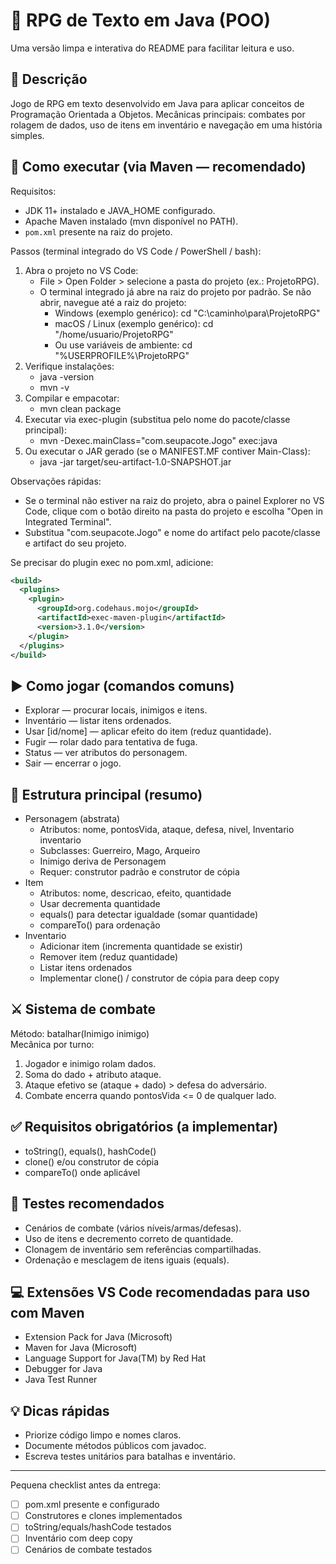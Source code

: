 # 🎲 RPG de Texto em Java (POO)

Uma versão limpa e interativa do README para facilitar leitura e uso.

## 📌 Descrição
Jogo de RPG em texto desenvolvido em Java para aplicar conceitos de Programação Orientada a Objetos. Mecânicas principais: combates por rolagem de dados, uso de itens em inventário e navegação em uma história simples.

## 🚀 Como executar (via Maven — recomendado)
Requisitos:
- JDK 11+ instalado e JAVA_HOME configurado.
- Apache Maven instalado (mvn disponível no PATH).
- `pom.xml` presente na raiz do projeto.

Passos (terminal integrado do VS Code / PowerShell / bash):
1. Abra o projeto no VS Code:
   - File > Open Folder > selecione a pasta do projeto (ex.: ProjetoRPG).
   - O terminal integrado já abre na raiz do projeto por padrão. Se não abrir, navegue até a raiz do projeto:
     - Windows (exemplo genérico): cd "C:\caminho\para\ProjetoRPG"
     - macOS / Linux (exemplo genérico): cd "/home/usuario/ProjetoRPG"
     - Ou use variáveis de ambiente: cd "%USERPROFILE%\ProjetoRPG"
2. Verifique instalações:
   - java -version
   - mvn -v
3. Compilar e empacotar:
   - mvn clean package
4. Executar via exec-plugin (substitua pelo nome do pacote/classe principal):
   - mvn -Dexec.mainClass="com.seupacote.Jogo" exec:java
5. Ou executar o JAR gerado (se o MANIFEST.MF contiver Main-Class):
   - java -jar target/seu-artifact-1.0-SNAPSHOT.jar

Observações rápidas:
- Se o terminal não estiver na raiz do projeto, abra o painel Explorer no VS Code, clique com o botão direito na pasta do projeto e escolha "Open in Integrated Terminal".
- Substitua "com.seupacote.Jogo" e nome do artifact pelo pacote/classe e artifact do seu projeto.

Se precisar do plugin exec no pom.xml, adicione:
```xml
<build>
  <plugins>
    <plugin>
      <groupId>org.codehaus.mojo</groupId>
      <artifactId>exec-maven-plugin</artifactId>
      <version>3.1.0</version>
    </plugin>
  </plugins>
</build>
```

## ▶️ Como jogar (comandos comuns)
- Explorar — procurar locais, inimigos e itens.
- Inventário — listar itens ordenados.
- Usar [id/nome] — aplicar efeito do item (reduz quantidade).
- Fugir — rolar dado para tentativa de fuga.
- Status — ver atributos do personagem.
- Sair — encerrar o jogo.

## 🧩 Estrutura principal (resumo)
- Personagem (abstrata)
  - Atributos: nome, pontosVida, ataque, defesa, nivel, Inventario inventario
  - Subclasses: Guerreiro, Mago, Arqueiro
  - Inimigo deriva de Personagem
  - Requer: construtor padrão e construtor de cópia
- Item
  - Atributos: nome, descricao, efeito, quantidade
  - Usar decrementa quantidade
  - equals() para detectar igualdade (somar quantidade)
  - compareTo() para ordenação
- Inventario
  - Adicionar item (incrementa quantidade se existir)
  - Remover item (reduz quantidade)
  - Listar itens ordenados
  - Implementar clone() / construtor de cópia para deep copy

## ⚔️ Sistema de combate
Método: batalhar(Inimigo inimigo)  
Mecânica por turno:
1. Jogador e inimigo rolam dados.
2. Soma do dado + atributo ataque.
3. Ataque efetivo se (ataque + dado) > defesa do adversário.
4. Combate encerra quando pontosVida <= 0 de qualquer lado.

## ✅ Requisitos obrigatórios (a implementar)
- toString(), equals(), hashCode()
- clone() e/ou construtor de cópia
- compareTo() onde aplicável

## 🧪 Testes recomendados
- Cenários de combate (vários níveis/armas/defesas).
- Uso de itens e decremento correto de quantidade.
- Clonagem de inventário sem referências compartilhadas.
- Ordenação e mesclagem de itens iguais (equals).

## 💻 Extensões VS Code recomendadas para uso com Maven
- Extension Pack for Java (Microsoft)  
- Maven for Java (Microsoft)  
- Language Support for Java(TM) by Red Hat  
- Debugger for Java  
- Java Test Runner

## 💡 Dicas rápidas
- Priorize código limpo e nomes claros.
- Documente métodos públicos com javadoc.
- Escreva testes unitários para batalhas e inventário.

--- 
Pequena checklist antes da entrega:
- [ ] pom.xml presente e configurado
- [ ] Construtores e clones implementados
- [ ] toString/equals/hashCode testados
- [ ] Inventário com deep copy
- [ ] Cenários de combate testados